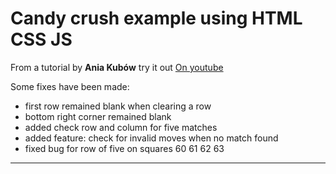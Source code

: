 # Candy crush example using HTML CSS JS

From a tutorial by **Ania Kubów**
try it out [On youtube](https://youtu.be/XD5sZWxwJUk)

Some fixes have been made:
- first row remained blank when clearing a row
- bottom right corner remained blank
- added check row and column for five matches
- added feature: check for invalid moves when no match found
- fixed bug for row of five on squares 60 61 62 63
---
